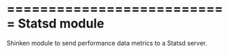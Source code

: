 ===========================
Statsd module
===========================

Shinken module to send performance data metrics to a Statsd server.
